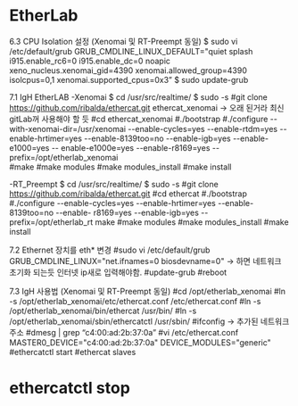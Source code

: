 # EtherLab

6.3 CPU Isolation 설정 (Xenomai 및 RT-Preempt 동일)
$
sudo vi /etc/default/grub
GRUB_CMDLINE_LINUX_DEFAULT="quiet splash i915.enable_rc6=0 i915.enable_dc=0
noapic xeno_nucleus.xenomai_gid=4390 xenomai.allowed_group=4390 isolcpus=0,1
xenomai.supported_cpus=0x3”
$
sudo update-grub

7.1 IgH EtherLAB
-Xenomai
$ cd /usr/src/realtime/
$ sudo -s
#git clone https://github.com/ribalda/ethercat.git ethercat_xenomai -> 오래 된거라 최신 gitLab꺼 사용해야 할 듯
#cd ethercat_xenomai
#./bootstrap
#./configure --with-xenomai-dir=/usr/xenomai --enable-cycles=yes --enable-rtdm=yes
--enable-hrtimer=yes --enable-8139too=no --enable-igb=yes --enable-e1000=yes --
enable-e1000e=yes --enable-r8169=yes --prefix=/opt/etherlab_xenomai  
#make
#make modules
#make modules_install
#make install

-RT_Preempt
$ cd /usr/src/realtime/
$ sudo -s
#git clone https://github.com/ribalda/ethercat.git
#cd ethercat
#./bootstrap
#./configure --enable-cycles=yes --enable-hrtimer=yes --enable-8139too=no --enable-
r8169=yes --enable-igb=yes --prefix=/opt/etherlab_rt
make
#make modules
#make modules_install
#make install

7.2 Ethernet 장치를 eth* 변경
#sudo vi /etc/default/grub
GRUB_CMDLINE_LINUX="net.ifnames=0 biosdevname=0"   -> 하면 네트워크 초기화 되는듯 인터넷 ip새로 입력해야함.
#update-grub
#reboot

7.3 IgH 사용법 (Xenomai 및 RT-Preempt 동일)
#cd /opt/etherlab_xenomai
#ln -s /opt/etherlab_xenomai/etc/ethercat.conf /etc/ethercat.conf
#ln -s /opt/etherlab_xenomai/bin/ethercat /usr/bin/
#ln -s /opt/etherlab_xenomai/sbin/ethercatctl /usr/sbin/
#ifconfig  -> 추가된 네트워크 주소
#dmesg | grep “c4:00:ad:2b:37:0a”
#vi /etc/ethercat.conf
MASTER0_DEVICE="c4:00:ad:2b:37:0a"
DEVICE_MODULES="generic"
#ethercatctl start
#ethercat slaves
# ethercatctl stop
